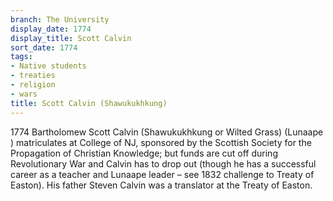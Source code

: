```yaml
---
branch: The University
display_date: 1774
display_title: Scott Calvin
sort_date: 1774
tags:
- Native students
- treaties
- religion
- wars
title: Scott Calvin (Shawukukhkung)
---
```


1774 Bartholomew Scott Calvin (Shawukukhkung or Wilted Grass) (Lunaape ) matriculates at College of NJ, sponsored by the Scottish Society for the Propagation of Christian Knowledge; but funds are cut off during Revolutionary War and Calvin has to drop out (though he has a successful career as a teacher and Lunaape leader – see 1832 challenge to Treaty of Easton). His father Steven Calvin was a translator at the Treaty of Easton.